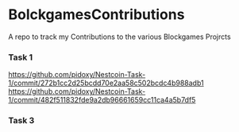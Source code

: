 # BolckgamesContributions
A repo to track my Contributions to the various Blockgames Projrcts
### Task 1

https://github.com/pidoxy/Nestcoin-Task-1/commit/272b1cc2d25bcdd70e2aa58c502bcdc4b988adb1
https://github.com/pidoxy/Nestcoin-Task-1/commit/482f511832fde9a2db96661659cc11ca4a5b7df5

### Task 3
